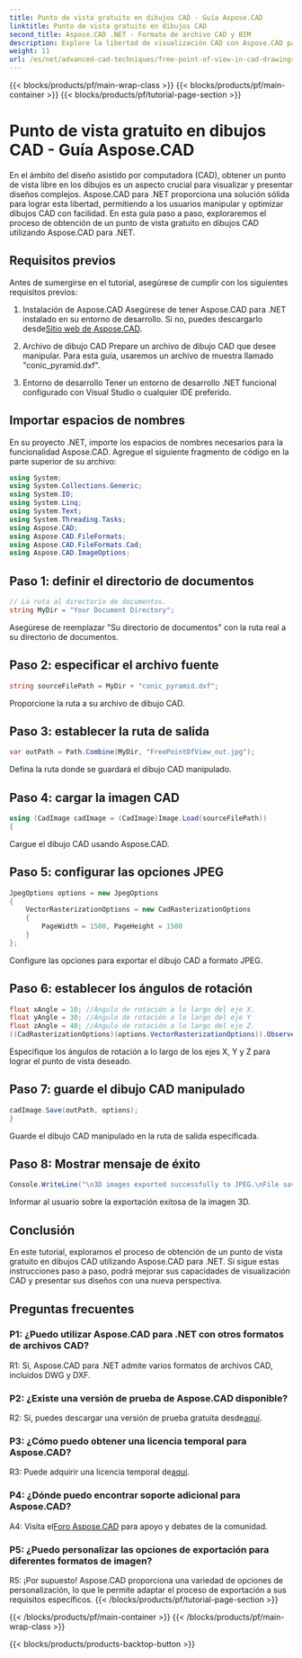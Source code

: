 ```yaml
---
title: Punto de vista gratuito en dibujos CAD - Guía Aspose.CAD
linktitle: Punto de vista gratuito en dibujos CAD
second_title: Aspose.CAD .NET - Formato de archivo CAD y BIM
description: Explore la libertad de visualización CAD con Aspose.CAD para .NET. Siga nuestra guía paso a paso para obtener un punto de vista único.
weight: 11
url: /es/net/advanced-cad-techniques/free-point-of-view-in-cad-drawings/
---
```


{{< blocks/products/pf/main-wrap-class >}}
{{< blocks/products/pf/main-container >}}
{{< blocks/products/pf/tutorial-page-section >}}

# Punto de vista gratuito en dibujos CAD - Guía Aspose.CAD

En el ámbito del diseño asistido por computadora (CAD), obtener un punto de vista libre en los dibujos es un aspecto crucial para visualizar y presentar diseños complejos. Aspose.CAD para .NET proporciona una solución sólida para lograr esta libertad, permitiendo a los usuarios manipular y optimizar dibujos CAD con facilidad. En esta guía paso a paso, exploraremos el proceso de obtención de un punto de vista gratuito en dibujos CAD utilizando Aspose.CAD para .NET.

## Requisitos previos

Antes de sumergirse en el tutorial, asegúrese de cumplir con los siguientes requisitos previos:

1. Instalación de Aspose.CAD
 Asegúrese de tener Aspose.CAD para .NET instalado en su entorno de desarrollo. Si no, puedes descargarlo desde[Sitio web de Aspose.CAD](https://releases.aspose.com/cad/net/).

2. Archivo de dibujo CAD
Prepare un archivo de dibujo CAD que desee manipular. Para esta guía, usaremos un archivo de muestra llamado "conic_pyramid.dxf".

3. Entorno de desarrollo
Tener un entorno de desarrollo .NET funcional configurado con Visual Studio o cualquier IDE preferido.

## Importar espacios de nombres

En su proyecto .NET, importe los espacios de nombres necesarios para la funcionalidad Aspose.CAD. Agregue el siguiente fragmento de código en la parte superior de su archivo:

```csharp
using System;
using System.Collections.Generic;
using System.IO;
using System.Linq;
using System.Text;
using System.Threading.Tasks;
using Aspose.CAD;
using Aspose.CAD.FileFormats;
using Aspose.CAD.FileFormats.Cad;
using Aspose.CAD.ImageOptions;
```


## Paso 1: definir el directorio de documentos

```csharp
// La ruta al directorio de documentos.
string MyDir = "Your Document Directory";
```

Asegúrese de reemplazar "Su directorio de documentos" con la ruta real a su directorio de documentos.

## Paso 2: especificar el archivo fuente

```csharp
string sourceFilePath = MyDir + "conic_pyramid.dxf";
```

Proporcione la ruta a su archivo de dibujo CAD.

## Paso 3: establecer la ruta de salida

```csharp
var outPath = Path.Combine(MyDir, "FreePointOfView_out.jpg");
```

Defina la ruta donde se guardará el dibujo CAD manipulado.

## Paso 4: cargar la imagen CAD

```csharp
using (CadImage cadImage = (CadImage)Image.Load(sourceFilePath))
{
```

Cargue el dibujo CAD usando Aspose.CAD.

## Paso 5: configurar las opciones JPEG

```csharp
JpegOptions options = new JpegOptions
{
    VectorRasterizationOptions = new CadRasterizationOptions
    {
        PageWidth = 1500, PageHeight = 1500
    }
};
```

Configure las opciones para exportar el dibujo CAD a formato JPEG.

## Paso 6: establecer los ángulos de rotación

```csharp
float xAngle = 10; //Ángulo de rotación a lo largo del eje X.
float yAngle = 30; //Ángulo de rotación a lo largo del eje Y
float zAngle = 40; //Ángulo de rotación a lo largo del eje Z.
((CadRasterizationOptions)(options.VectorRasterizationOptions)).ObserverPoint = new ObserverPoint(xAngle, yAngle, zAngle);
```

Especifique los ángulos de rotación a lo largo de los ejes X, Y y Z para lograr el punto de vista deseado.

## Paso 7: guarde el dibujo CAD manipulado

```csharp
cadImage.Save(outPath, options);
}
```

Guarde el dibujo CAD manipulado en la ruta de salida especificada.

## Paso 8: Mostrar mensaje de éxito

```csharp
Console.WriteLine("\n3D images exported successfully to JPEG.\nFile saved at " + outPath);
```

Informar al usuario sobre la exportación exitosa de la imagen 3D.

## Conclusión

En este tutorial, exploramos el proceso de obtención de un punto de vista gratuito en dibujos CAD utilizando Aspose.CAD para .NET. Si sigue estas instrucciones paso a paso, podrá mejorar sus capacidades de visualización CAD y presentar sus diseños con una nueva perspectiva.


## Preguntas frecuentes

### P1: ¿Puedo utilizar Aspose.CAD para .NET con otros formatos de archivos CAD?

R1: Sí, Aspose.CAD para .NET admite varios formatos de archivos CAD, incluidos DWG y DXF.

### P2: ¿Existe una versión de prueba de Aspose.CAD disponible?

 R2: Sí, puedes descargar una versión de prueba gratuita desde[aquí](https://releases.aspose.com/).

### P3: ¿Cómo puedo obtener una licencia temporal para Aspose.CAD?

 R3: Puede adquirir una licencia temporal de[aquí](https://purchase.aspose.com/temporary-license/).

### P4: ¿Dónde puedo encontrar soporte adicional para Aspose.CAD?

 A4: Visita el[Foro Aspose.CAD](https://forum.aspose.com/c/cad/19) para apoyo y debates de la comunidad.

### P5: ¿Puedo personalizar las opciones de exportación para diferentes formatos de imagen?

R5: ¡Por supuesto! Aspose.CAD proporciona una variedad de opciones de personalización, lo que le permite adaptar el proceso de exportación a sus requisitos específicos.
{{< /blocks/products/pf/tutorial-page-section >}}

{{< /blocks/products/pf/main-container >}}
{{< /blocks/products/pf/main-wrap-class >}}

{{< blocks/products/products-backtop-button >}}

